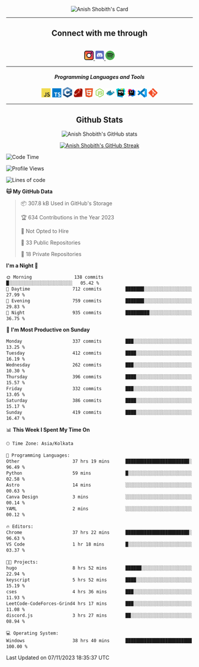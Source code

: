 <div align="center">

![Anish Shobith's Card](https://cardivo.vercel.app/api?name=Anish%20Shobith%20P%20S&description=Hi%20there%F0%9F%91%8B,%20I%20am%20a%2020-years-old.%20I%20am%20a%20Web%20and%20Application%20developer%20from%20India.%20Nice%20to%20meet%20you%20all.%20Looking%20forward%20to%20paritcipate%20with%20you.&image=https://i.imgur.com/WlQk3PY.jpg&&disableAnimation=true&site=https://anishshobithps.tech&pattern=plus&colorPattern=%23171616&backgroundColor=%231a1b26&instagram=anish_shobith&linkedin=Anish%20Shobith%20P%20S&fontColor=%23ffffff&iconColor=%23ffffff)

<hr>
 <h2> Connect with me through </h2>
<br>
<a href="https://www.instagram.com/anish_shobith/">
    <img alt="Anish Shobith's Instagram" width="25px" src="https://raw.githubusercontent.com/anishshobithps/anishshobithps/master/assets/socials/instagram.svg">
    </a>
    <a href="https://discord.gg/cWgDskT">
    <img alt="Anish Shobith's Discord", width="25px" src="https://raw.githubusercontent.com/anishshobithps/anishshobithps/master/assets/socials/discord.svg">
    </a>
    <a href="https://open.spotify.com/user/goshcrm0y9jzum2lffvu6f4hz">
    <img alt="Anish Shobith's Spotify", width="25px" src="https://raw.githubusercontent.com/anishshobithps/anishshobithps/master/assets/socials/spotify.svg">
    </a>
    <br>
    <hr>
    <h4> <i> Programming Languages and Tools </i> </h4>
    <img width="25px" src="https://raw.githubusercontent.com/anishshobithps/anishshobithps/master/assets/languages/javascript.svg">
    <img width="25px" src="https://raw.githubusercontent.com/anishshobithps/anishshobithps/master/assets/languages/typescript.svg">
    <img width="25px" src="https://raw.githubusercontent.com/anishshobithps/anishshobithps/master/assets/languages/cpp.svg">
    <img width="25px" src="https://raw.githubusercontent.com/anishshobithps/anishshobithps/master/assets/languages/ruby.svg">
    <img width="25px" src="https://raw.githubusercontent.com/anishshobithps/anishshobithps/master/assets/languages/html.svg">
    <img width="25px" src="https://raw.githubusercontent.com/anishshobithps/anishshobithps/master/assets/tools/nodejs.svg">
    <img width="25px" src="https://raw.githubusercontent.com/anishshobithps/anishshobithps/master/assets/tools/docker.svg">
    <img width="25px" src="https://raw.githubusercontent.com/anishshobithps/anishshobithps/master/assets/tools/webstorm.svg">
    <img width="25px" src="https://raw.githubusercontent.com/anishshobithps/anishshobithps/master/assets/tools/intellij.svg">
    <img width="25px" src="https://raw.githubusercontent.com/anishshobithps/anishshobithps/master/assets/tools/visualstudiocode.svg">
    <img width="25px" src="https://raw.githubusercontent.com/anishshobithps/anishshobithps/master/assets/tools/git.svg">
<hr>
 <h2> Github Stats </h2>

![Anish Shobith's GitHub stats](https://github-readme-stats-fk82.vercel.app/api?username=anishshobithps&show_icons=true&theme=tokyonight&count_private=true)

[![Anish Shobith's GitHub Streak](https://streak-stats.demolab.com?user=anishshobithps&theme=tokyonight&hide_border=true&border_radius=4.6)](https://git.io/streak-stats)

</div>

<!--START_SECTION:waka-->
![Code Time](http://img.shields.io/badge/Code%20Time-1%2C145%20hrs%2016%20mins-blue)

![Profile Views](http://img.shields.io/badge/Profile%20Views-41-blue)

![Lines of code](https://img.shields.io/badge/From%20Hello%20World%20I%27ve%20Written-571.6%20thousand%20lines%20of%20code-blue)

**🐱 My GitHub Data** 

> 📦 307.8 kB Used in GitHub's Storage 
 > 
> 🏆 634 Contributions in the Year 2023
 > 
> 🚫 Not Opted to Hire
 > 
> 📜 33 Public Repositories 
 > 
> 🔑 18 Private Repositories 
 > 
**I'm a Night 🦉** 

```text
🌞 Morning                138 commits         █░░░░░░░░░░░░░░░░░░░░░░░░   05.42 % 
🌆 Daytime                712 commits         ███████░░░░░░░░░░░░░░░░░░   27.99 % 
🌃 Evening                759 commits         ███████░░░░░░░░░░░░░░░░░░   29.83 % 
🌙 Night                  935 commits         █████████░░░░░░░░░░░░░░░░   36.75 % 
```
📅 **I'm Most Productive on Sunday** 

```text
Monday                   337 commits         ███░░░░░░░░░░░░░░░░░░░░░░   13.25 % 
Tuesday                  412 commits         ████░░░░░░░░░░░░░░░░░░░░░   16.19 % 
Wednesday                262 commits         ███░░░░░░░░░░░░░░░░░░░░░░   10.30 % 
Thursday                 396 commits         ████░░░░░░░░░░░░░░░░░░░░░   15.57 % 
Friday                   332 commits         ███░░░░░░░░░░░░░░░░░░░░░░   13.05 % 
Saturday                 386 commits         ████░░░░░░░░░░░░░░░░░░░░░   15.17 % 
Sunday                   419 commits         ████░░░░░░░░░░░░░░░░░░░░░   16.47 % 
```


📊 **This Week I Spent My Time On** 

```text
🕑︎ Time Zone: Asia/Kolkata

💬 Programming Languages: 
Other                    37 hrs 19 mins      ████████████████████████░   96.49 % 
Python                   59 mins             █░░░░░░░░░░░░░░░░░░░░░░░░   02.58 % 
Astro                    14 mins             ░░░░░░░░░░░░░░░░░░░░░░░░░   00.63 % 
Canva Design             3 mins              ░░░░░░░░░░░░░░░░░░░░░░░░░   00.14 % 
YAML                     2 mins              ░░░░░░░░░░░░░░░░░░░░░░░░░   00.12 % 

🔥 Editors: 
Chrome                   37 hrs 22 mins      ████████████████████████░   96.63 % 
VS Code                  1 hr 18 mins        █░░░░░░░░░░░░░░░░░░░░░░░░   03.37 % 

🐱‍💻 Projects: 
hugo                     8 hrs 52 mins       ██████░░░░░░░░░░░░░░░░░░░   22.94 % 
keyscript                5 hrs 52 mins       ████░░░░░░░░░░░░░░░░░░░░░   15.19 % 
cses                     4 hrs 36 mins       ███░░░░░░░░░░░░░░░░░░░░░░   11.93 % 
LeetCode-CodeForces-Grind4 hrs 17 mins       ███░░░░░░░░░░░░░░░░░░░░░░   11.08 % 
discord.js               3 hrs 27 mins       ██░░░░░░░░░░░░░░░░░░░░░░░   08.94 % 

💻 Operating System: 
Windows                  38 hrs 40 mins      █████████████████████████   100.00 % 
```


 Last Updated on 07/11/2023 18:35:37 UTC
<!--END_SECTION:waka-->

